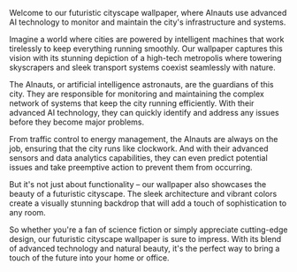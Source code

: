 <!--
Write me content for website with wallpaper "A futuristic cityscape where AInauts use advanced AI technology to monitor and maintain the city's infrastructure and systems."
-->

<!--font:Montserrat-->

Welcome to our futuristic cityscape wallpaper, where AInauts use advanced AI technology to monitor and maintain the city's infrastructure and systems. 

Imagine a world where cities are powered by intelligent machines that work tirelessly to keep everything running smoothly. Our wallpaper captures this vision with its stunning depiction of a high-tech metropolis where towering skyscrapers and sleek transport systems coexist seamlessly with nature.

The AInauts, or artificial intelligence astronauts, are the guardians of this city. They are responsible for monitoring and maintaining the complex network of systems that keep the city running efficiently. With their advanced AI technology, they can quickly identify and address any issues before they become major problems.

From traffic control to energy management, the AInauts are always on the job, ensuring that the city runs like clockwork. And with their advanced sensors and data analytics capabilities, they can even predict potential issues and take preemptive action to prevent them from occurring.

But it's not just about functionality – our wallpaper also showcases the beauty of a futuristic cityscape. The sleek architecture and vibrant colors create a visually stunning backdrop that will add a touch of sophistication to any room.

So whether you're a fan of science fiction or simply appreciate cutting-edge design, our futuristic cityscape wallpaper is sure to impress. With its blend of advanced technology and natural beauty, it's the perfect way to bring a touch of the future into your home or office.

